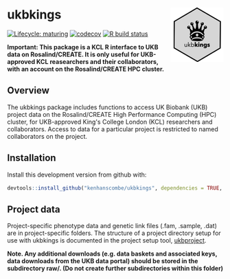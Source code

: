ukbkings <img src='man/figures/logo.png' align="right" alt = "" width="123.5" />
===

<!-- badges: start -->
[![Lifecycle: maturing](https://img.shields.io/badge/lifecycle-maturing-blue.svg)](https://www.tidyverse.org/lifecycle/#maturing)
[![codecov](https://codecov.io/gh/kenhanscombe/ukbkings/branch/master/graph/badge.svg?token=90dtoi0RvG)](https://codecov.io/gh/kenhanscombe/ukbkings)
[![R build status](https://github.com/kenhanscombe/ukbkings/workflows/R-CMD-check/badge.svg)](https://github.com/kenhanscombe/ukbkings/actions)
<!-- badges: end -->

**Important: This package is a KCL R interface to UKB data on Rosalind/CREATE.
It is only useful for UKB-approved KCL reasearchers and their
collaborators, with an account on the Rosalind/CREATE HPC cluster.**

## Overview

The ukbkings package includes functions to access UK Biobank (UKB)
project data on the Rosalind/CREATE High Performance Computing (HPC) cluster,
for UKB-approved King's College London (KCL) researchers and
collaborators. Access to data for a particular project is restricted to
named collaborators on the project.

## Installation

Install this development version from github with:

``` r
devtools::install_github("kenhanscombe/ukbkings", dependencies = TRUE, force = TRUE)
```

## Project data

Project-specific phenotype data and genetic link files (.fam, .sample,
.dat) are in project-specific folders. The structure of a
project directory setup for use with ukbkings is documented in the
project setup tool,
[ukbproject](https://github.com/kenhanscombe/ukbproject).

**Note. Any additional downloads (e.g. data baskets and associated
keys, data downloads from the UKB data portal) should be stored in the
subdirectory raw/. (Do not create further subdirectories within this
folder)**
